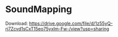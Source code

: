 # SoundMapping

Download:
https://drive.google.com/file/d/1z55yQ-rj7Zcvd1sCxT15eo75yxIm-Fw-/view?usp=sharing
